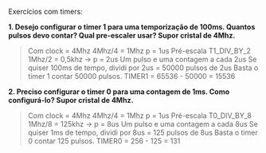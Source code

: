 Exercícios com timers:

**1. Desejo configurar o timer 1 para uma temporização de 100ms. Quantos pulsos devo contar? Qual pre-escaler usar? Supor cristal de 4Mhz.**

> Com clock = 4Mhz
> 4Mhz/4 = 1Mhz
> p = 1us
> Pré-escala T1_DIV_BY_2
> 1Mhz/2 = 0,5khz -> p = 2us
> Um pulso e uma contagem a cada 2us
> Se quiser 100ms de tempo, dividi por 2us = 50000 pulsos de 2us
> Basta o timer 1 contar 50000 pulsos.
> TIMER1 = 65536 - 50000 = 15536

**2. Preciso configurar o timer 0 para uma contagem de 1ms. Como configurá-lo? Supor cristal de 4Mhz.**

> Com clock = 4Mhz
> 4Mhz/4 = 1Mhz
> p = 1us
> Pré-escala T0_DIV_BY_8
> 1Mhz/8 = 125khz -> p = 8us
> Um pulso e uma contagem a cada 8us
> Se quiser 1ms de tempo, dividi por 8us = 125 pulsos de 8us
> Basta o timer 0 contar 125 pulsos.
> TIMER0 = 256 - 125 = 131